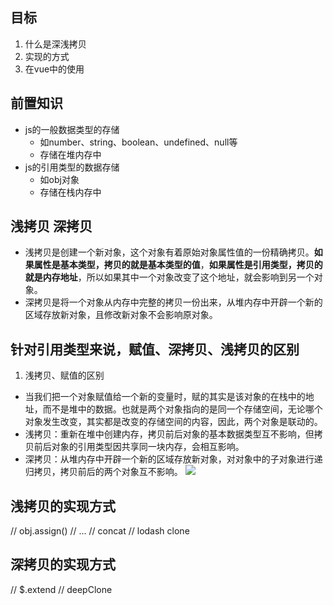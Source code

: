 ## 目标
1. 什么是深浅拷贝
2. 实现的方式
3. 在vue中的使用
## 前置知识
- js的一般数据类型的存储
    - 如number、string、boolean、undefined、null等
    - 存储在堆内存中
- js的引用类型的数据存储
  - 如obj对象
  - 存储在栈内存中
  
## 浅拷贝 深拷贝
- 浅拷贝是创建一个新对象，这个对象有着原始对象属性值的一份精确拷贝。**如果属性是基本类型，拷贝的就是基本类型的值**，**如果属性是引用类型，拷贝的就是内存地址**，所以如果其中一个对象改变了这个地址，就会影响到另一个对象。
- 深拷贝是将一个对象从内存中完整的拷贝一份出来，从堆内存中开辟一个新的区域存放新对象，且修改新对象不会影响原对象。
## 针对引用类型来说，赋值、深拷贝、浅拷贝的区别
1. 浅拷贝、赋值的区别
- 当我们把一个对象赋值给一个新的变量时，赋的其实是该对象的在栈中的地址，而不是堆中的数据。也就是两个对象指向的是同一个存储空间，无论哪个对象发生改变，其实都是改变的存储空间的内容，因此，两个对象是联动的。
- 浅拷贝：重新在堆中创建内存，拷贝前后对象的基本数据类型互不影响，但拷贝前后对象的引用类型因共享同一块内存，会相互影响。
- 深拷贝：从堆内存中开辟一个新的区域存放新对象，对对象中的子对象进行递归拷贝，拷贝前后的两个对象互不影响。
![](/img/04.jpg)

## 浅拷贝的实现方式
// obj.assign()
// ...
// concat
// lodash clone


## 深拷贝的实现方式
// $.extend
// deepClone
